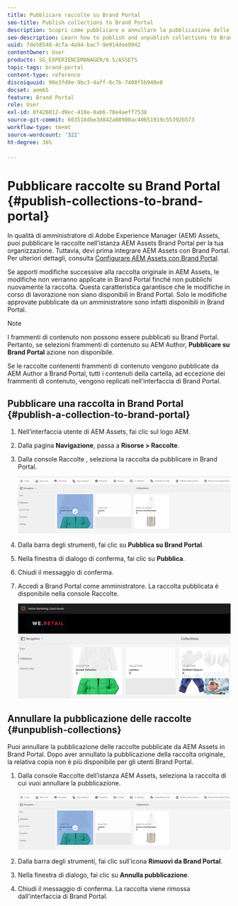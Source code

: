 ```yaml
---
title: Pubblicare raccolte su Brand Portal
seo-title: Publish collections to Brand Portal
description: Scopri come pubblicare e annullare la pubblicazione delle raccolte in Brand Portal.
seo-description: Learn how to publish and unpublish collections to Brand Portal.
uuid: 7de58548-4cfa-4a94-bac7-9e914dee9042
contentOwner: User
products: SG_EXPERIENCEMANAGER/6.5/ASSETS
topic-tags: brand-portal
content-type: reference
discoiquuid: 90e3fd0e-9bc3-4aff-8c7b-7408f5b940e8
docset: aem65
feature: Brand Portal
role: User
exl-id: 8f426012-d9ec-418e-8ab6-78e4aeff7538
source-git-commit: 603518dbe3d842a08900ac40651919c55392b573
workflow-type: tm+mt
source-wordcount: '322'
ht-degree: 36%

---
```


# Pubblicare raccolte su Brand Portal {#publish-collections-to-brand-portal}

In qualità di amministratore di Adobe Experience Manager (AEM) Assets, puoi pubblicare le raccolte nell’istanza AEM Assets Brand Portal per la tua organizzazione. Tuttavia, devi prima integrare AEM Assets con Brand Portal. Per ulteriori dettagli, consulta [Configurare AEM Assets con Brand Portal](/help/assets/configure-aem-assets-with-brand-portal.md).

Se apporti modifiche successive alla raccolta originale in AEM Assets, le modifiche non verranno applicate in Brand Portal finché non pubblichi nuovamente la raccolta. Questa caratteristica garantisce che le modifiche in corso di lavorazione non siano disponibili in Brand Portal. Solo le modifiche approvate pubblicate da un amministratore sono infatti disponibili in Brand Portal.

>[!NOTE]
>
>I frammenti di contenuto non possono essere pubblicati su Brand Portal. Pertanto, se selezioni frammenti di contenuto su AEM Author, **Pubblicare su Brand Portal** azione non disponibile.
>
>Se le raccolte contenenti frammenti di contenuto vengono pubblicate da AEM Author a Brand Portal, tutti i contenuti della cartella, ad eccezione dei frammenti di contenuto, vengono replicati nell’interfaccia di Brand Portal.

## Pubblicare una raccolta in Brand Portal {#publish-a-collection-to-brand-portal}

1. Nell’interfaccia utente di AEM Assets, fai clic sul logo AEM.
1. Dalla pagina **Navigazione**, passa a **Risorse > Raccolte**.
1. Dalla console Raccolte , seleziona la raccolta da pubblicare in Brand Portal.

   ![select_collection](assets/select_collection.png)

1. Dalla barra degli strumenti, fai clic su **Pubblica su Brand Portal**.
1. Nella finestra di dialogo di conferma, fai clic su **Pubblica**.
1. Chiudi il messaggio di conferma.
1. Accedi a Brand Portal come amministratore. La raccolta pubblicata è disponibile nella console Raccolte.

   ![raccolta pubblicata](assets/published_collection.png)

## Annullare la pubblicazione delle raccolte {#unpublish-collections}

Puoi annullare la pubblicazione delle raccolte pubblicate da AEM Assets in Brand Portal. Dopo aver annullato la pubblicazione della raccolta originale, la relativa copia non è più disponibile per gli utenti Brand Portal.

1. Dalla console Raccolte dell’istanza AEM Assets, seleziona la raccolta di cui vuoi annullare la pubblicazione.

   ![select_collection-1](assets/select_collection-1.png)

1. Dalla barra degli strumenti, fai clic sull’icona **Rimuovi da Brand Portal**.
1. Nella finestra di dialogo, fai clic su **Annulla pubblicazione**.
1. Chiudi il messaggio di conferma. La raccolta viene rimossa dall’interfaccia di Brand Portal.
